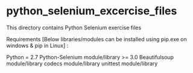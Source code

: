# python_selenium_excercise_files
This directory contains Python Selenium exercise files


Requirements [Below libraries/modules can be installed using pip.exe on windows & pip in Linux] :

Python = 2.7
Python-Selenium module/library >= 3.0
Beautifulsoup module/library
codecs module/library
unittest module/library
